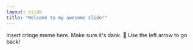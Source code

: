 ```yaml
---
layout: slide
title: "Welcome to my awesome slide!"
---
```

Insert cringe meme here. Make sure it's dank. :tada:
Use the left arrow to go back!
